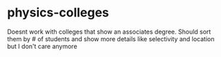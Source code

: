 # physics-colleges
Doesnt work with colleges that show an associates degree. Should sort them by # of students and show more details like selectivity and location but I don't care anymore
